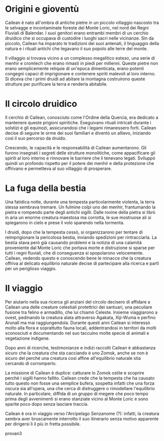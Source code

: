 # Origini e gioventù

Cailean è nato all'ombra di antiche pietre in un piccolo villaggio nascosto tra le selvagge e incontaminate foreste del Monte Loric, nel nord dei Regni Fluviali di Balendar. I suoi genitori erano entrambi membri di un cerchio druidico che si occupava di custodire i luoghi sacri nelle vicinanze. Sin da piccolo, Cailean ha imparato le tradizioni dei suoi antenati, il linguaggio della natura e i rituali antichi che legavano il suo popolo alle terre del monte.

Il villaggio si trovava vicino a un complesso megalitico esteso, una serie di menhir e cromlech che erano rimasti in piedi per millenni. Queste pietre non erano semplicemente reliquie di un'epoca dimenticata, erano potenti congegni capaci di imprigionare e contenere spiriti malevoli al loro interno. Si diceva che i primi druidi ad abitare la montagna costruirono queste strutture per purificare la terra e renderla abitabile.

# Il circolo druidico

Il cerchio di Cailean, conosciuto come l'Ordine della Quercia, era dedicato a mantenere queste prigioni spiritiche. Eseguivano rituali intricati durante i solstizi e gli equinozi, assicurandosi che i legami rimanessero forti. Cailean decise di seguire le orme dei suoi familiari e diventò un allievo, iniziando così il suo percorso da druido.

Crescendo, le capacità e le responsabilità di Cailean aumentarono. Gli furono insegnati i segreti delle strutture monolitiche, come appacificare gli spiriti al loro interno e rinnovare le barriere che li tenevano legati. Sviluppò quindi un profondo rispetto per il potere dei menhir e della protezione che offrivano e permetteva al suo villaggio di prosperare.

# La fuga della bestia

Una fatidica notte, durante una tempesta particolarmente violenta, la terra stessa sembrava tremare. Un fulmine colpì uno dei menhir, frantumando la pietra e rompendo parte degli antichi sigilli. Dalle rovine della pietra si librò in aria un enorme creatura maestosa ma corrotta, le sue mostruose ali si spiegarono in cielo e prese il volo sparendo nella tormenta.

I druidi, dopo che la tempesta cessò, si organizzarono per tentare di reimprigionare la pericolosa bestia, inviando spedizioni per rintracciarla. La bestia stava però già causando problemi e la notizia di una calamità proveniente dal Monte Loric che portava morte e distruzione si sparse per tutti i regni fluviali, che di conseguenza si spopolarono velocemente. Cailean, vedendo questo e conoscendo bene le minacce che la creatura offriva al delicato equilibrio naturale decise di partecipare alla ricerca e partì per un periglioso viaggio.

# Il viaggio

Per aiutarlo nella sua ricerca gli anziani del circolo decisero di affidare a Cailean una delle creature celestiali protettrici dei santuari, una peculiare fusione tra felino e armadillo, che lui chiamò Celeste. Insieme viaggiarono a ovest, pedinando la creatura alata attraverso Agakata, Xiji-Wuma e perfino Arunall ma mai raggiungendola. Durante questi anni Cailean si interessò molto alla flora e soprattutto fauna locali, addentrandosi in territori da molti sconosciuti e documentando nel suo taccuino molte specie di animali e vegetazione indigene.

Dopo anni di ricerche, testimonianze e indizi raccolti Cailean è abbastanza sicuro che la creatura che sta cacciando è uno Zomok, anche se non è sicuro del perché una creatura così affine all'equilibrio naturale stia cercando di corromperlo.

La missione di Cailean è duplice: catturare lo Zomok ostile e scoprire perché i sigilli hanno fallito. Cailean crede che la tempesta che ha causato tutto questo non fosse una semplice bufera, sospetta infatti che una forza oscura sia all'opera, una che cerca di distruggere o rimodellare l'equilibrio naturale. In particolare, diffida di un gruppo di megere che poco tempo prima degli avvenimenti si erano stanziate vicino al Monte Loric e sono sparite poco dopo senza lasciare traccia.

Cailean è ora in viaggio verso l'Arcipelago Senzanome (?): infatti, la creatura sembra aver bruscamente interrotto il suo itinerario senza motivo apparente per dirigersi lì il più in fretta possibile.

provan3